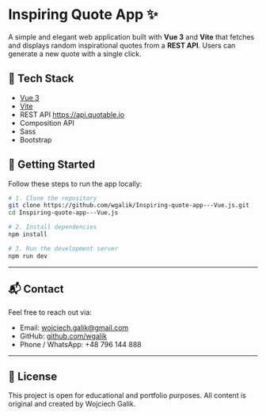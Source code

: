 # Inspiring Quote App ✨

A simple and elegant web application built with **Vue 3** and **Vite** that fetches and displays random inspirational quotes from a **REST API**. Users can generate a new quote with a single click.

## 🧰 Tech Stack

- [Vue 3](https://vuejs.org/)
- [Vite](https://vitejs.dev/)
- REST API https://api.quotable.io
- Composition API
- Sass
- Bootstrap

## 🚀 Getting Started

Follow these steps to run the app locally:

```bash
# 1. Clone the repository
git clone https://github.com/wgalik/Inspiring-quote-app---Vue.js.git
cd Inspiring-quote-app---Vue.js

# 2. Install dependencies
npm install

# 3. Run the development server
npm run dev
```

---

## 📬 Contact

Feel free to reach out via:

- Email: [wojciech.galik@gmail.com](mailto:wojciech.galik@gmail.com)
- GitHub: [github.com/wgalik](https://github.com/wgalik)
- Phone / WhatsApp: +48 796 144 888

---

## 📄 License

This project is open for educational and portfolio purposes. All content is original and created by Wojciech Galik.
